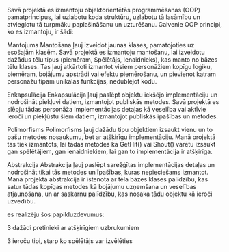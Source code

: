 Savā projektā es izmantoju objektorientētās programmēšanas (OOP) pamatprincipus, lai uzlabotu koda struktūru, uzlabotu tā lasāmību un atvieglotu tā turpmāku paplašināšanu un uzturēšanu. Galvenie OOP principi, ko es izmantoju, ir šādi:

Mantojums
Mantošana ļauj izveidot jaunas klases, pamatojoties uz esošajām klasēm. Savā projektā es izmantoju mantošanu, lai izveidotu dažādus tēlu tipus (piemēram, Spēlētājs, Ienaidnieks), kas manto no bāzes tēlu klases. Tas ļauj atkārtoti izmantot visiem personāžiem kopīgu loģiku, piemēram, bojājumu apstrādi vai efektu piemērošanu, un pievienot katram personāžu tipam unikālas funkcijas, nedublējot kodu.

Enkapsulācija
Enkapsulācija ļauj paslēpt objektu iekšējo implementāciju un nodrošināt piekļuvi datiem, izmantojot publiskās metodes. Savā projektā es slēpju tādas personāža implementācijas detaļas kā veselība vai aktīvie ieroči un piekļūstu šiem datiem, izmantojot publiskās īpašības un metodes.

Polimorfisms
Polimorfisms ļauj dažādu tipu objektiem izsaukt vienu un to pašu metodes nosaukumu, bet ar atšķirīgu implementāciju. Manā projektā tas tiek izmantots, lai tādas metodes kā GetHit() vai Shout() varētu izsaukt gan spēlētājiem, gan ienaidniekiem, lai gan to implementācija ir atšķirīga.

Abstrakcija
Abstrakcija ļauj paslēpt sarežģītas implementācijas detaļas un nodrošināt tikai tās metodes un īpašības, kuras nepieciešams izmantot. Manā projektā abstrakcija ir īstenota ar tēla bāzes klases palīdzību, kas satur tādas kopīgas metodes kā bojājumu uzņemšana un veselības atjaunošana, un ar saskarņu palīdzību, kas nosaka tādu objektu kā ieroči uzvedību.

es realizēju šos papilduzdevumus:

3 dažādi pretinieki ar atšķirīgiem uzbrukumiem

3 ieroču tipi, starp ko spēlētājs var izvēlēties
